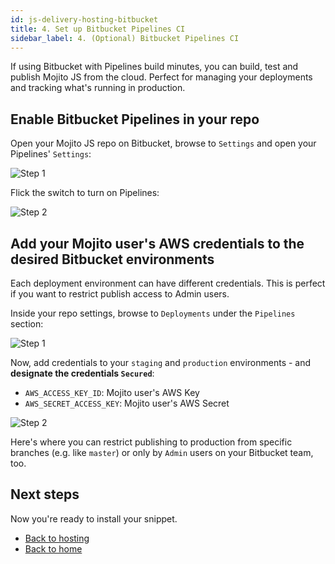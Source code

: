 ```yaml
---
id: js-delivery-hosting-bitbucket
title: 4. Set up Bitbucket Pipelines CI
sidebar_label: 4. (Optional) Bitbucket Pipelines CI
---
```

If using Bitbucket with Pipelines build minutes, you can build, test and publish Mojito JS from the cloud. Perfect for managing your deployments and tracking what's running in production.

## Enable Bitbucket Pipelines in your repo

Open your Mojito JS repo on Bitbucket, browse to `Settings` and open your Pipelines' `Settings`:

![Step 1](/img/js-delivery/bitbucket/bitbucket_1.png "Browse to Pipelines settings")

Flick the switch to turn on Pipelines:

![Step 2](/img/js-delivery/bitbucket/bitbucket_2.png "Turn on Pipelines")

## Add your Mojito user's AWS credentials to the desired Bitbucket environments

Each deployment environment can have different credentials. This is perfect if you want to restrict publish access to Admin users.

Inside your repo settings, browse to `Deployments` under the `Pipelines` section:

![Step 1](/img/js-delivery/bitbucket/bitbucket_1.png "Open the Repo's Pipeline settings")

Now, add credentials to your `staging` and `production` environments - and **designate the credentials `Secured`**:

-   `AWS_ACCESS_KEY_ID`: Mojito user's AWS Key
-   `AWS_SECRET_ACCESS_KEY`: Mojito user's AWS Secret

![Step 2](/img/js-delivery/bitbucket/bitbucket_3.png "Create a new bucket")

Here's where you can restrict publishing to production from specific branches (e.g. like `master`) or only by `Admin` users on your Bitbucket team, too.

## Next steps

Now you're ready to install your snippet.

-   [Back to hosting](js-delivery-hosting.md)
-   [Back to home](js-delivery-intro.md)
